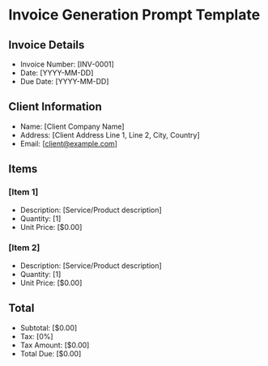 # Invoice Generation Prompt Template

## Invoice Details
- Invoice Number: [INV-0001]
- Date: [YYYY-MM-DD]
- Due Date: [YYYY-MM-DD]

## Client Information
- Name: [Client Company Name]
- Address: [Client Address Line 1, Line 2, City, Country]
- Email: [client@example.com]

## Items
### [Item 1]
- Description: [Service/Product description]
- Quantity: [1]
- Unit Price: [$0.00]

### [Item 2]
- Description: [Service/Product description]
- Quantity: [1]
- Unit Price: [$0.00]

## Total
- Subtotal: [$0.00]
- Tax: [0%]
- Tax Amount: [$0.00]
- Total Due: [$0.00]